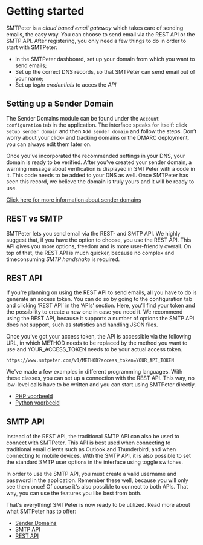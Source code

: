 # Getting started 

SMTPeter is a *cloud based email gateway* which takes care of sending emails, the easy way.
You can choose to send email via the REST API or the SMTP API.
After registering, you only need a few things to do in order to start with SMTPeter:

* In the SMTPeter dashboard, set up your domain from which you want to send emails;
* Set up the correct DNS records, so that SMTPeter can send email out of your name;
* Set up *login credentials* to acces the *API*


## Setting up a Sender Domain

The Sender Domains module can be found under the `Account configuration` tab in the application. 
The interface speaks for itself: click `Setup sender domain` and then `Add sender domain` and 
follow the steps. Don’t worry about your click- and tracking domains or the DMARC deployment, 
you can always edit them later on.

Once you’ve incorporated the recommended settings in your DNS, your domain is ready to be verified. 
After you’ve created your sender domain, a warning message about verification is displayed in
SMTPeter with a code in it. This code needs to be added to your DNS as well. Once SMTPeter has 
seen this record, we believe the domain is truly yours and it will be ready to use.

[Click here for more information about sender domains](sender-domains)


## REST vs SMTP

SMTPeter lets you send email via the REST- and SMTP API. We highly suggest that, if you have the 
option to choose, you use the REST API. This API gives you more options, freedom and is more 
user-friendly overall. On top of that, the REST API is much quicker, because no complex and timeconsuming
*SMTP handshake* is required. 


## REST API

If you’re planning on using the REST API to send emails, all you have to do is generate an access token. 
You can do so by going to the configuration tab and clicking ‘REST API’ in the ‘APIs’ section. Here, 
you’ll find your token and the possibility to create a new one in case you need it. We recommend using 
the REST API, because it supports a number of options the SMTP API does not support, such as statistics 
and handling JSON files.

Once you’ve got your access token, the API is accessible via the following URL, in which METHOD needs to 
be replaced by the method you want to use and YOUR_ACCESS_TOKEN needs to be your actual access token.

`https://www.smtpeter.com/v1/METHOD?access_token=YOUR_API_TOKEN`

We've made a few examples in different programming languages. With these classes, you can set up a connection 
with the REST API. This way, no low-level calls have to be written and you can start using SMTPeter directly.

* [PHP voorbeeld](php-example "PHP voorbeeld")
* [Python voorbeeld](python-example "Python voorbeeld")


## SMTP API

Instead of the REST API, the traditional SMTP API can also be used to connect with SMTPeter. This API is 
best used when connecting to traditional email clients such as Outlook and Thunderbird, and when connecting 
to mobile devices. With the SMTP API, it is also possible to set the standard SMTP user options in the 
interface using toggle switches.

In order to use the SMTP API, you must create a valid username and password in the application. Remember 
these well, because you will only see them once!
Of course it's also possible to connect to both APIs. That way, you can use the features you like best 
from both.

That's everything! SMTPeter is now ready to be utilized. 
Read more about what SMTPeter has to offer:

- [Sender Domains](sender-domains)
- [SMTP API](smtp-api)
- [REST API](rest-api)